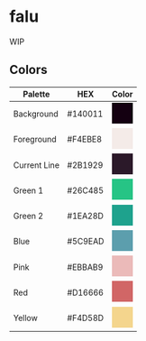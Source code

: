 # falu
 WIP

## Colors
|Palette|HEX|Color|
|-----|-----|-----|
|Background|#140011|![Colored box][background]|
|Foreground|#F4EBE8|![Colored box][foreground]|
|Current Line|#2B1929|![Colored box][currentline]|
|Green 1|#26C485|![Colored box][green1]|
|Green 2|#1EA28D|![Colored box][green2]|
|Blue|#5C9EAD|![Colored box][blue]|
|Pink|#EBBAB9|![Colored box][pink]|
|Red|#D16666|![Colored box][red]|
|Yellow|#F4D58D|![Colored box][yellow]|

[background]:img/background.png
[foreground]:img/foreground.png
[currentline]:img/line.png
[comment]:img/comment.png
[green1]:img/green1.png
[green2]:img/green2.png
[blue]:img/blue.png
[pink]:img/pink.png
[red]:img/red.png
[yellow]:img/yellow.png